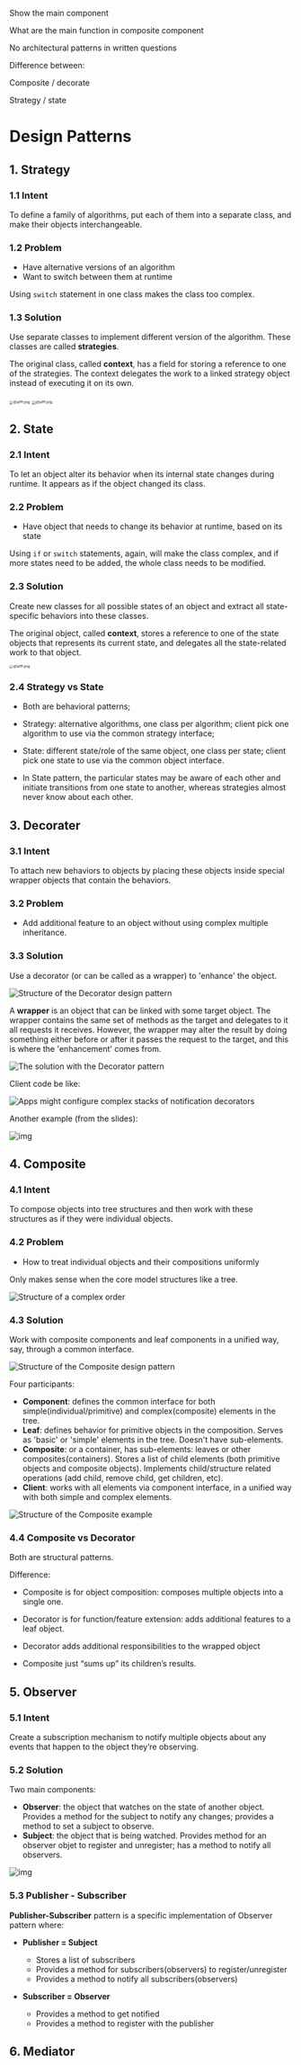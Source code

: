 Show the main component 





What are the main function in composite component





No architectural patterns in written questions

Difference between:

Composite / decorate

Strategy / state



# Design Patterns

## 1. Strategy

### 1.1 Intent

To define a family of algorithms, put each of them into a separate class, and make their objects interchangeable.

### 1.2 Problem

- Have alternative versions of an algorithm
- Want to switch between them at runtime

Using `switch` statement in one class makes the class too complex.

### 1.3 Solution

Use separate classes to implement different version of the algorithm. These classes are called **strategies**.

The original class, called **context**, has a field for storing a reference to one of the strategies. The context delegates the work to a linked strategy object instead of executing it on its own.

<img src="https://s1.ax1x.com/2022/05/31/X8q3xU.png" alt="q5siPP.png" style="zoom:40%;" />

<img src="https://s1.ax1x.com/2022/05/31/X8qNZ9.png" alt="q5siPP.png" style="zoom:40%;" />

## 2. State

### 2.1 Intent

To let an object alter its behavior when its internal state changes during runtime. It appears as if the object changed its class.

### 2.2 Problem

- Have object that needs to change its behavior at runtime, based on its state

Using `if` or `switch` statements, again, will make the class complex, and if more states need to be added, the whole class needs to be modified.

### 2.3 Solution

Create new classes for all possible states of an object and extract all state-specific behaviors into these classes.

The original object, called **context**, stores a reference to one of the state objects that represents its current state, and delegates all the state-related work to that object.

<img src="https://s1.ax1x.com/2022/05/31/XGlU0S.png" alt="q5siPP.png" style="zoom:40%;" />

### 2.4 Strategy vs State

- Both are behavioral patterns;
- Strategy: alternative algorithms, one class per algorithm; client pick one algorithm to use via the common strategy interface;
- State: different state/role of the same object, one class per state; client pick one state to use via the common object interface.

- In State pattern, the particular states may be aware of each other and initiate transitions from one state to another, whereas strategies almost never know about each other.



## 3. Decorater

### 3.1 Intent

To attach new behaviors to objects by placing these objects inside special wrapper objects that contain the behaviors.

### 3.2 Problem

- Add additional feature to an object without using complex multiple inheritance.

### 3.3 Solution

Use a decorator (or can be called as a wrapper) to 'enhance' the object.

![Structure of the Decorator design pattern](https://refactoring.guru/images/patterns/diagrams/decorator/structure.png)

A **wrapper** is an object that can be linked with some target object. The wrapper contains the same set of methods as the target and delegates to it all requests it receives. However, the wrapper may alter the result by doing something either before or after it passes the request to the target, and this is where the 'enhancement' comes from.

![The solution with the Decorator pattern](https://refactoring.guru/images/patterns/diagrams/decorator/solution2.png?id=3af1a4b6994c29000217c229f7d392e4)



Client code be like:

![Apps might configure complex stacks of notification decorators](https://refactoring.guru/images/patterns/diagrams/decorator/solution3-en.png?id=b7e2e2036435265350ba0c6796162ab5)

Another example (from the slides):

![img](https://www.journaldev.com/wp-content/uploads/2013/07/decorator-pattern.png)



## 4. Composite

### 4.1 Intent

To compose objects into tree structures and then work with these structures as if they were individual objects.

### 4.2 Problem

- How to treat individual objects and their compositions uniformly

Only makes sense when the core model structures like a tree.

![Structure of a complex order](https://refactoring.guru/images/patterns/diagrams/composite/problem-en.png)

### 4.3 Solution

Work with composite components and leaf components in a unified way, say, through a common interface.

![Structure of the Composite design pattern](https://refactoring.guru/images/patterns/diagrams/composite/structure-en.png)

Four participants:

- **Component**: defines the common interface for both simple(individual/primitive) and complex(composite) elements in the tree.
- **Leaf**: defines behavior for primitive objects in the composition. Serves as 'basic' or 'simple' elements in the tree. Doesn't have sub-elements.
- **Composite**: or a container, has sub-elements: leaves or other composites(containers). Stores a list of child elements (both primitive objects and composite objects). Implements child/structure related operations (add child, remove child, get children, etc). 
- **Client**: works with all elements via component interface, in a unified way with both simple and complex elements.



![Structure of the Composite example](https://refactoring.guru/images/patterns/diagrams/composite/example.png)



### 4.4 Composite vs Decorator

Both are structural patterns.

Difference:

- Composite is for object composition: composes multiple objects into a single one.
- Decorator is for function/feature extension: adds additional features to a leaf object.

- Decorator adds additional responsibilities to the wrapped object
- Composite just “sums up” its children’s results.



## 5. Observer

### 5.1 Intent

Create a subscription mechanism to notify multiple objects about any events that happen to the object they’re observing.

### 5.2 Solution

Two main components:

- **Observer**: the object that watches on the state of another object. Provides a method for the subject to notify any changes; provides a method to set a subject to observe.
- **Subject**: the object that is being watched. Provides method for an observer objet to register and unregister; has a method to notify all observers.

![img](https://www.journaldev.com/wp-content/uploads/2013/07/observer-pattern.png)

### 5.3 Publisher - Subscriber

**Publisher-Subscriber** pattern is a specific implementation of Observer pattern where:

- **Publisher = Subject**
  - Stores a list of subscribers
  - Provides a method for subscribers(observers) to register/unregister
  - Provides a method to notify all subscribers(observers)

- **Subscriber = Observer**
  - Provides a method to get notified
  - Provides a method to register with the publisher



## 6. Mediator
